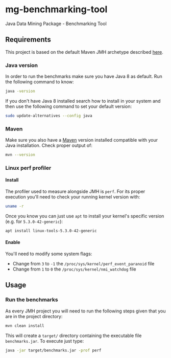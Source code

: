 # mg-benchmarking-tool

Java Data Mining Package - Benchmarking Tool

## Requirements

This project is based on the default Maven JMH archetype described [here](https://openjdk.java.net/projects/code-tools/jmh/).

### Java version

In order to run the benchmarks make sure you have Java 8 as default. Run the following command to know:

```bash
java -version
```

If you don't have Java 8 installed search how to install in your system and then use the following command to set your default version:

```bash
sudo update-alternatives --config java
```

### Maven

Make sure you also have a [Maven](https://maven.apache.org/index.html) version installed compatible with your Java installation. Check proper output of:

```bash
mvn --version
```

### Linux perf profiler

#### Install

The profiler used to measure alongside JMH is `perf`. For its proper execution you'll need to check your running kernel version with:

```bash
uname -r
```

Once you know you can just use `apt` to install your kernel's specific version (e.g. for `5.3.0-42-generic`):

```bash
apt install linux-tools-5.3.0-42-generic
```

#### Enable

You'll need to modify some system flags:

* Change from `3` to `-1` the `/proc/sys/kernel/perf_event_paranoid` file
* Change from `1` to `0` the `/proc/sys/kernel/nmi_watchdog` file

## Usage

### Run the benchmarks

As every JMH project you will need to run the following steps given that you are in the project directory:

```bash
mvn clean install
```

This will create a `target/` directory containing the executable file `benchmarks.jar`. To execute just type:

```bash
java -jar target/benchmarks.jar -prof perf
```
